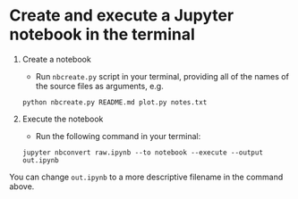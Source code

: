 # Create and execute a Jupyter notebook in the terminal

1. Create a notebook
    - Run `nbcreate.py` script in your terminal, providing all of the names of the source files as arguments, e.g.
    
    `python nbcreate.py README.md plot.py notes.txt`
    
2. Execute the notebook
    - Run the following command in your terminal:
    
    `jupyter nbconvert raw.ipynb --to notebook --execute --output out.ipynb`
 
You can change `out.ipynb` to a more descriptive filename in the command above.

